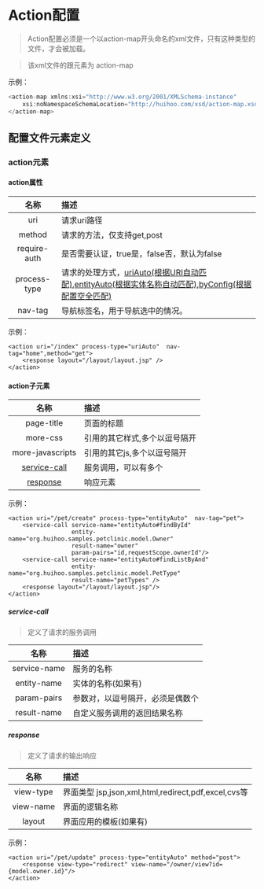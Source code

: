 # Action配置

> Action配置必须是一个以action-map开头命名的xml文件，只有这种类型的文件，才会被加载。

> 该xml文件的跟元素为 action-map

示例：

```java
<action-map xmlns:xsi="http://www.w3.org/2001/XMLSchema-instance"
	xsi:noNamespaceSchemaLocation="http://huihoo.com/xsd/action-map.xsd">
</action-map>
```

## 配置文件元素定义

### action元素

#### action属性

名称                                   | 描述                                    
:-----------:| :-----------
uri          | 请求uri路径    
method       | 请求的方法，仅支持get,post
require-auth | 是否需要认证，true是，false否，默认为false  
process-type | 请求的处理方式，[uriAuto(根据URI自动匹配)](req_default.md#uriauto),[entityAuto(根据实体名称自动匹配)](req_default.md#entityauto),[byConfig(根据配置空全匹配)](req_default.md#byconfig)
nav-tag      | 导航标签名，用于导航选中的情况。 

示例：

```
<action uri="/index" process-type="uriAuto"  nav-tag="home",method="get">
	<response layout="/layout/layout.jsp" />
</action>
```

#### action子元素

名称                                   | 描述                                    
:-----------:| :-----------
page-title | 页面的标题    
more-css  | 引用的其它样式,多个以逗号隔开
more-javascripts | 引用的其它js,多个以逗号隔开
[service-call](#service-call) | 服务调用，可以有多个
[response](#response)      | 响应元素

示例：

```
<action uri="/pet/create" process-type="entityAuto"  nav-tag="pet">
	<service-call service-name="entityAuto#findById" 
	              entity-name="org.huihoo.samples.petclinic.model.Owner"
	              result-name="owner" 
	              param-pairs="id,requestScope.ownerId"/>
	<service-call service-name="entityAuto#findListByAnd" 
	              entity-name="org.huihoo.samples.petclinic.model.PetType"
	              result-name="petTypes" />		              
	<response layout="/layout/layout.jsp"/>
</action>
```

##### service-call

> 定义了请求的服务调用

名称                                   | 描述                                    
:-----------:| :-----------
service-name | 服务的名称    
entity-name  | 实体的名称(如果有)
param-pairs | 参数对，以逗号隔开，必须是偶数个
result-name | 自定义服务调用的返回结果名称

##### response

> 定义了请求的输出响应

名称                                   | 描述                                    
:-----------:| :-----------
view-type | 界面类型  jsp,json,xml,html,redirect,pdf,excel,cvs等
view-name  | 界面的逻辑名称
layout | 界面应用的模板(如果有)

示例：

```
<action uri="/pet/update" process-type="entityAuto" method="post">
	<response view-type="redirect" view-name="/owner/view?id={model.owner.id}"/>
</action>
```
